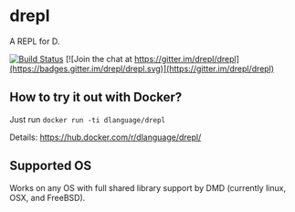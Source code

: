 drepl
=====

A REPL for D.

[![Build Status](https://travis-ci.org/dlang-community/drepl.png)](https://travis-ci.org/dlang-community/drepl)
[![Join the chat at https://gitter.im/drepl/drepl](https://badges.gitter.im/drepl/drepl.svg)](https://gitter.im/drepl/drepl)

How to try it out with Docker?
------------------------------

Just run `docker run -ti dlanguage/drepl`

Details: https://hub.docker.com/r/dlanguage/drepl/

Supported OS
------------------------------
Works on any OS with full shared library support by DMD (currently linux, OSX, and FreeBSD).
